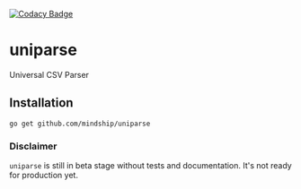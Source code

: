 [![Codacy Badge](https://api.codacy.com/project/badge/Grade/ef2af2f582ed46d8afb529a5bf1878dc)](https://www.codacy.com?utm_source=github.com&amp;utm_medium=referral&amp;utm_content=onet/uniparse&amp;utm_campaign=Badge_Grade)

# uniparse
Universal CSV Parser

## Installation
`go get github.com/mindship/uniparse`

### Disclaimer

`uniparse` is still in beta stage without tests and documentation. It's not ready for production yet. 
